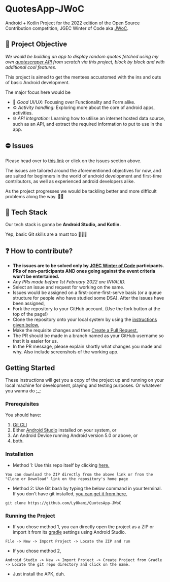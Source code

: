# QuotesApp-JWoC
Android + Kotlin Project for the 2022 edition of the Open Source Contribution competition, JGEC Winter of Code aka [JWoC](http://jwoc.tech).<br>

## 🎯 **Project Objective**
*We would be building an app to display random quotes fetched using my own [quotescraper API](https://github.com/Ly0kami/quotescraper) from scratch via this project, block by block and with additional cool features.*

This project is aimed to get the mentees accustomed with the ins and outs of basic Android development.

The major focus here would be
- 📱 *Good UI/UX:* Focusing over Functionality and Form alike.
- ⚙️ *Activity handling:* Exploring more about the core of android apps, activities.
- 🌐 *API integration:* Learning how to utilise an internet hosted data source, such as an API, and extract the required information to put to use in the app.

## ⛔ **Issues**
Please head over to [this link](https://github.com/Ly0kami/QuotesApp-JWoC/issues) or click on the issues section above.

The issues are tailored around the aforementioned objectives for now, and are suited for beginners in the world of android development and first-time contributors, as well as experienced android developers alike.

As the project progresses we would be tackling better and more difficult problems along the way. 💪🏿

## 👾 **Tech Stack**
Our tech stack is gonna be **Android Studio, and Kotlin.**

Yep, basic Git skills are a must too 🤷🏿‍♂️


## ❓ **How to contribute?**
- **The issues are to be solved only by [JGEC Winter of Code](http://jwoc.tech) participants. PRs of non-participants AND ones going against the event criteria won't be entertained.**
- *Any PRs made before 1st February 2022 are INVALID.*
- Select an issue and request for working on the same.
- Issues would be assigned on a first-come-first-serve basis (or a queue structure for people who have studied some DSA). After the issues have been assigned,
- Fork the repository to your GitHub account. (Use the fork button at the top of the page!)
- Clone the repository onto your local system by using the [instructions given below.](#installation)
- Make the requisite changes and then [Create a Pull Request.](https://docs.github.com/en/pull-requests/collaborating-with-pull-requests/proposing-changes-to-your-work-with-pull-requests/about-pull-requests)
- The PR should be made in a branch named as your GitHub username so that it is easier for us.
- In the PR message, please explain shortly what changes you made and why. Also include screenshots of the working app.

## Getting Started
These instructions will get you a copy of the project up and running on your local machine for development, playing and testing purposes. Or whatever you wanna do ;_;

### Prerequisites
You should have:<br>
1. [Git CLI](https://git-scm.com/downloads)
2. Either [Android Studio](https://developer.android.com/studio?hl=en) installed on your system, or
3. An Android Device running Android version 5.0 or above, or
4. both.

### Installation
* Method 1: Use this repo itself by clicking [here.](https://github.com/Ly0kami/QuotesApp-JWoC/archive/master.zip)

```
You can download the ZIP directly from the above link or from the "Clone or Download" link on the repository's home page
```
* Method 2: Use Git bash by typing the below command in your terminal. If you don't have git installed, [you can get it from here.](https://git-scm.com/downloads)
```
git clone https://github.com/Ly0kami/QuotesApp-JWoC
```

### Running the Project

* If you chose method 1, you can directly open the project as a ZIP or import it from its [gradle](https://gradle.org/) settings using Android Studio.
```
File -> New -> Import Project -> Locate the ZIP and run
```
* If you chose method 2,
```
Android Studio -> New -> Import Project -> Create Project from Gradle -> Locate the git repo directory and click on the name.
```
* Just install the APK, duh.

